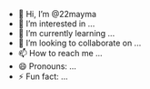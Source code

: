 - 👋 Hi, I’m @22mayma
- 👀 I’m interested in ...
- 🌱 I’m currently learning ...
- 💞️ I’m looking to collaborate on ...
- 📫 How to reach me ...
- 😄 Pronouns: ...
- ⚡ Fun fact: ...

<!---
22mayma/22mayma is a ✨ special ✨ repository because its `README.md` (this file) appears on your GitHub profile.
You can click the Preview link to take a look at your changes.
--->
